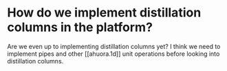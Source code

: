 

# How do we implement distillation columns in the platform?

Are we even up to implementing distillation columns yet? I think we need to implement pipes and other [[ahuora.1d]] unit operations before looking into distillation columns.
